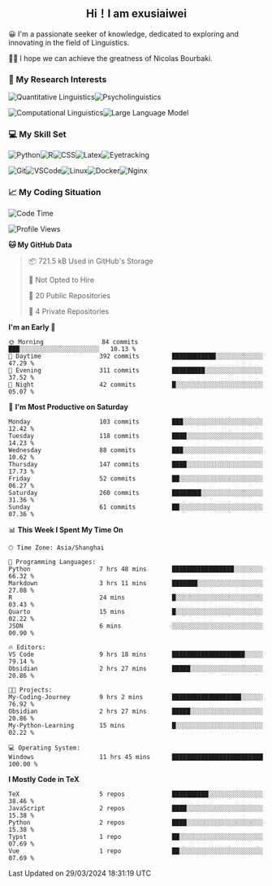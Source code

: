   

## <div align="center">Hi！I am exusiaiwei</div>  

😀 I'm a passionate seeker of knowledge, dedicated to exploring and innovating in the field of Linguistics.

🙋‍♂️ I hope we can achieve the greatness of Nicolas Bourbaki.

### 🔬 My Research Interests  

![Quantitative Linguistics](https://img.shields.io/badge/Quantitative%20Linguistics-%230072CC.svg?&style=for-the-badge&logo=appveyor&logoColor=white)![Psycholinguistics](https://img.shields.io/badge/Psycholinguistics-%2301a3a1.svg?&style=for-the-badge&logo=AWS%20Amplify&logoColor=white)

![Computational Linguistics](https://img.shields.io/badge/Computational%20Linguistics-%231877F2.svg?&style=for-the-badge&logo=Markdown&logoColor=white)![Large Language Model](https://img.shields.io/badge/Large%20Language%20Model-%23F76300.svg?&style=for-the-badge&logo=Android&logoColor=white)

### 💻 My Skill Set

![Python](https://img.shields.io/badge/Python-%2314354C.svg?style=for-the-badge&logo=python&logoColor=white&color=2AB3E3)![R](https://img.shields.io/badge/-R-276DC3?style=for-the-badge&logo=r&logoColor=white)![CSS](https://img.shields.io/badge/-CSS-1572B6?style=for-the-badge&logo=css3&logoColor=white)![Latex](https://img.shields.io/badge/-Latex-008080?style=for-the-badge&logo=latex&logoColor=white)![Eyetracking](https://img.shields.io/badge/Eyetracking-%230078D6?style=for-the-badge&logo=SearXNG&logoColor=#3050FF)

![Git](https://img.shields.io/badge/-Git-F05032?style=for-the-badge&logo=git&logoColor=white)![VSCode](https://img.shields.io/badge/-VSCode-007ACC?style=for-the-badge&logo=visual-studio-code&logoColor=white)![Linux](https://img.shields.io/badge/-Linux-FCC624?style=for-the-badge&logo=linux&logoColor=black)![Docker](https://img.shields.io/badge/-Docker-2496ED?style=for-the-badge&logo=docker&logoColor=white)![Nginx](https://img.shields.io/badge/-Nginx-009639?style=for-the-badge&logo=nginx&logoColor=white)

### 📈 My Coding Situation

<!--START_SECTION:waka-->
![Code Time](http://img.shields.io/badge/Code%20Time-83%20hrs%2042%20mins-blue)

![Profile Views](http://img.shields.io/badge/Profile%20Views-0-blue)

**🐱 My GitHub Data** 

> 📦 721.5 kB Used in GitHub's Storage 
 > 
> 🚫 Not Opted to Hire
 > 
> 📜 20 Public Repositories 
 > 
> 🔑 4 Private Repositories 
 > 
**I'm an Early 🐤** 

```text
🌞 Morning                84 commits          ███░░░░░░░░░░░░░░░░░░░░░░   10.13 % 
🌆 Daytime                392 commits         ████████████░░░░░░░░░░░░░   47.29 % 
🌃 Evening                311 commits         █████████░░░░░░░░░░░░░░░░   37.52 % 
🌙 Night                  42 commits          █░░░░░░░░░░░░░░░░░░░░░░░░   05.07 % 
```
📅 **I'm Most Productive on Saturday** 

```text
Monday                   103 commits         ███░░░░░░░░░░░░░░░░░░░░░░   12.42 % 
Tuesday                  118 commits         ████░░░░░░░░░░░░░░░░░░░░░   14.23 % 
Wednesday                88 commits          ███░░░░░░░░░░░░░░░░░░░░░░   10.62 % 
Thursday                 147 commits         ████░░░░░░░░░░░░░░░░░░░░░   17.73 % 
Friday                   52 commits          ██░░░░░░░░░░░░░░░░░░░░░░░   06.27 % 
Saturday                 260 commits         ████████░░░░░░░░░░░░░░░░░   31.36 % 
Sunday                   61 commits          ██░░░░░░░░░░░░░░░░░░░░░░░   07.36 % 
```


📊 **This Week I Spent My Time On** 

```text
🕑︎ Time Zone: Asia/Shanghai

💬 Programming Languages: 
Python                   7 hrs 48 mins       █████████████████░░░░░░░░   66.32 % 
Markdown                 3 hrs 11 mins       ███████░░░░░░░░░░░░░░░░░░   27.08 % 
R                        24 mins             █░░░░░░░░░░░░░░░░░░░░░░░░   03.43 % 
Quarto                   15 mins             █░░░░░░░░░░░░░░░░░░░░░░░░   02.22 % 
JSON                     6 mins              ░░░░░░░░░░░░░░░░░░░░░░░░░   00.90 % 

🔥 Editors: 
VS Code                  9 hrs 18 mins       ████████████████████░░░░░   79.14 % 
Obsidian                 2 hrs 27 mins       █████░░░░░░░░░░░░░░░░░░░░   20.86 % 

🐱‍💻 Projects: 
My-Coding-Journey        9 hrs 2 mins        ███████████████████░░░░░░   76.92 % 
Obsidian                 2 hrs 27 mins       █████░░░░░░░░░░░░░░░░░░░░   20.86 % 
My-Python-Learning       15 mins             █░░░░░░░░░░░░░░░░░░░░░░░░   02.22 % 

💻 Operating System: 
Windows                  11 hrs 45 mins      █████████████████████████   100.00 % 
```

**I Mostly Code in TeX** 

```text
TeX                      5 repos             ██████████░░░░░░░░░░░░░░░   38.46 % 
JavaScript               2 repos             ████░░░░░░░░░░░░░░░░░░░░░   15.38 % 
Python                   2 repos             ████░░░░░░░░░░░░░░░░░░░░░   15.38 % 
Typst                    1 repo              ██░░░░░░░░░░░░░░░░░░░░░░░   07.69 % 
Vue                      1 repo              ██░░░░░░░░░░░░░░░░░░░░░░░   07.69 % 
```




 Last Updated on 29/03/2024 18:31:19 UTC
<!--END_SECTION:waka-->
